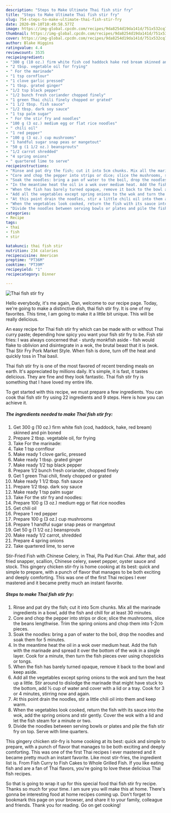 ```yaml
---
description: "Steps to Make Ultimate Thai fish stir fry"
title: "Steps to Make Ultimate Thai fish stir fry"
slug: 754-steps-to-make-ultimate-thai-fish-stir-fry
date: 2020-09-10T10:49:58.577Z
image: https://img-global.cpcdn.com/recipes/9da8254d19da141d/751x532cq70/thai-fish-stir-fry-recipe-main-photo.jpg
thumbnail: https://img-global.cpcdn.com/recipes/9da8254d19da141d/751x532cq70/thai-fish-stir-fry-recipe-main-photo.jpg
cover: https://img-global.cpcdn.com/recipes/9da8254d19da141d/751x532cq70/thai-fish-stir-fry-recipe-main-photo.jpg
author: Blake Higgins
ratingvalue: 4.4
reviewcount: 3535
recipeingredient:
- "300 g (10 oz.) firm white fish cod haddock hake red bream skinned and pin boned"
- "2 tbsp. vegetable oil for frying"
- " For the marinade"
- "1 tsp cornflour"
- "1 clove garlic pressed"
- "1 tbsp. grated ginger"
- "1/2 tsp black pepper"
- "1/2 bunch fresh coriander chopped finely"
- "1 green Thai chili finely chopped or grated"
- "1 1/2 tbsp. fish sauce"
- "1/2 tbsp. dark soy sauce"
- "1 tsp palm sugar"
- " For the stir fry and noodles"
- "100 g (3 oz.) medium egg or flat rice noodles"
- " chili oil"
- "1 red pepper"
- "100 g (3 oz.) cup mushrooms"
- "1 handful sugar snap peas or mangetout"
- "50 g (1 1/2 oz.) beansprouts"
- "1/2 carrot shredded"
- "4 spring onions"
- " quartered lime to serve"
recipeinstructions:
- "Rinse and pat dry the fish; cut it into 5cm chunks. Mix all the marinade ingredients in a bowl, add the fish and chill for at least 30 minutes."
- "Core and chop the pepper into strips or dice; slice the mushrooms, slice the beans lengthwise. Trim the spring onions and chop them into 1-2cm pieces."
- "Soak the noodles: bring a pan of water to the boil, drop the noodles and soak them for 5 minutes."
- "In the meantime heat the oil in a wok over medium heat. Add the fish with the marinade and spread it over the bottom of the wok in a single layer. Cook for a minute, then turn the fish pieces over using chopsticks or tongs."
- "When the fish has barely turned opaque, remove it back to the bowl and keep aside."
- "Add all the vegetables except spring onions to the wok and turn the heat up a little. Stir around to dislodge the marinade that might have stuck to the bottom, add ½ cup of water and cover with a lid or a tray. Cook for 3 or 4 minutes, stirring now and again."
- "At this point drain the noodles, stir a little chili oil into them and keep warm."
- "When the vegetables look cooked, return the fish with its sauce into the wok, add the spring onions and stir gently. Cover the wok with a lid and let the fish steam for a minute or two."
- "Divide the noodles between serving bowls or plates and pile the fish stir fry on top. Serve with lime quarters."
categories:
- Recipe
tags:
- thai
- fish
- stir

katakunci: thai fish stir 
nutrition: 234 calories
recipecuisine: American
preptime: "PT36M"
cooktime: "PT39M"
recipeyield: "1"
recipecategory: Dinner

---
```



![Thai fish stir fry](https://img-global.cpcdn.com/recipes/9da8254d19da141d/751x532cq70/thai-fish-stir-fry-recipe-main-photo.jpg)

Hello everybody, it's me again, Dan, welcome to our recipe page. Today, we're going to make a distinctive dish, thai fish stir fry. It is one of my favorites. This time, I am going to make it a little bit unique. This will be really delicious.

An easy recipe for Thai fish stir fry which can be made with or without Thai curry paste; depending how spicy you want your fish stir fry to be. Fish stir fries: I was always concerned that - sturdy monkfish aside - fish would flake to oblivion and disintegrate in a wok, the brutal beast that it is (wok. Thai Stir Fry Pork Market Style. When fish is done, turn off the heat and quickly toss in Thai basil.

Thai fish stir fry is one of the most favored of recent trending meals on earth. It's appreciated by millions daily. It's simple, it is fast, it tastes delicious. They are fine and they look fantastic. Thai fish stir fry is something that I have loved my entire life.


To get started with this recipe, we must prepare a few ingredients. You can cook thai fish stir fry using 22 ingredients and 9 steps. Here is how you can achieve it.

<!--inarticleads1-->

##### The ingredients needed to make Thai fish stir fry:

1. Get 300 g (10 oz.) firm white fish (cod, haddock, hake, red bream) skinned and pin boned
1. Prepare 2 tbsp. vegetable oil, for frying
1. Take  For the marinade:
1. Take 1 tsp cornflour
1. Make ready 1 clove garlic, pressed
1. Make ready 1 tbsp. grated ginger
1. Make ready 1/2 tsp black pepper
1. Prepare 1/2 bunch fresh coriander, chopped finely
1. Get 1 green Thai chili, finely chopped or grated
1. Make ready 1 1/2 tbsp. fish sauce
1. Prepare 1/2 tbsp. dark soy sauce
1. Make ready 1 tsp palm sugar
1. Take  For the stir fry and noodles:
1. Prepare 100 g (3 oz.) medium egg or flat rice noodles
1. Get  chili oil
1. Prepare 1 red pepper
1. Prepare 100 g (3 oz.) cup mushrooms
1. Prepare 1 handful sugar snap peas or mangetout
1. Get 50 g (1 1/2 oz.) beansprouts
1. Make ready 1/2 carrot, shredded
1. Prepare 4 spring onions
1. Take  quartered lime, to serve


Stir-Fried Fish with Chinese Celery, in Thai, Pla Pad Kun Chai. After that, add fried snapper, scallion, Chinese celery, sweet pepper, oyster sauce and stock. This gingery chicken stir-fry is home cooking at its best: quick and simple to prepare, with a punch of flavor that manages to be both exciting and deeply comforting. This was one of the first Thai recipes I ever mastered and it became pretty much an instant favorite. 

<!--inarticleads2-->

##### Steps to make Thai fish stir fry:

1. Rinse and pat dry the fish; cut it into 5cm chunks. Mix all the marinade ingredients in a bowl, add the fish and chill for at least 30 minutes.
1. Core and chop the pepper into strips or dice; slice the mushrooms, slice the beans lengthwise. Trim the spring onions and chop them into 1-2cm pieces.
1. Soak the noodles: bring a pan of water to the boil, drop the noodles and soak them for 5 minutes.
1. In the meantime heat the oil in a wok over medium heat. Add the fish with the marinade and spread it over the bottom of the wok in a single layer. Cook for a minute, then turn the fish pieces over using chopsticks or tongs.
1. When the fish has barely turned opaque, remove it back to the bowl and keep aside.
1. Add all the vegetables except spring onions to the wok and turn the heat up a little. Stir around to dislodge the marinade that might have stuck to the bottom, add ½ cup of water and cover with a lid or a tray. Cook for 3 or 4 minutes, stirring now and again.
1. At this point drain the noodles, stir a little chili oil into them and keep warm.
1. When the vegetables look cooked, return the fish with its sauce into the wok, add the spring onions and stir gently. Cover the wok with a lid and let the fish steam for a minute or two.
1. Divide the noodles between serving bowls or plates and pile the fish stir fry on top. Serve with lime quarters.


This gingery chicken stir-fry is home cooking at its best: quick and simple to prepare, with a punch of flavor that manages to be both exciting and deeply comforting. This was one of the first Thai recipes I ever mastered and it became pretty much an instant favorite. Like most stir-fries, the ingredient list is. From Fish Curry to Fish Cakes to Whole Grilled Fish. If you like eating fish and are a fan of Thai flavors, you&#39;re going to love these delicious Thai fish recipes. 

So that is going to wrap it up for this special food thai fish stir fry recipe. Thanks so much for your time. I am sure you will make this at home. There's gonna be interesting food at home recipes coming up. Don't forget to bookmark this page on your browser, and share it to your family, colleague and friends. Thank you for reading. Go on get cooking!
